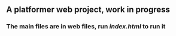 ## A platformer web project, work in progress

### The main files are in web files, run _index.html_ to run it
